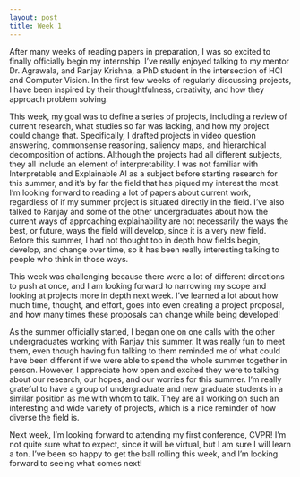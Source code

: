 ```yaml
---
layout: post
title: Week 1
---
```


After many weeks of reading papers in preparation, I was so excited to finally officially begin my internship. I’ve really enjoyed talking to my mentor Dr. Agrawala, and Ranjay Krishna, a PhD student in the intersection of HCI and Computer Vision. In the first few weeks of regularly discussing projects, I have been inspired by their thoughtfulness, creativity, and how they approach problem solving. 

This week, my goal was to define a series of projects, including a review of current research, what studies so far was lacking, and how my project could change that. Specifically, I drafted projects in video question answering, commonsense reasoning, saliency maps, and hierarchical decomposition of actions. Although the projects had all different subjects, they all include an element of interpretability. I was not familiar with Interpretable and Explainable AI as a subject before starting research for this summer, and it’s by far the field that has piqued my interest the most. I’m looking forward to reading a lot of papers about current work, regardless of if my summer project is situated directly in the field. I’ve also talked to Ranjay and some of the other undergraduates about how the current ways of approaching explainability are not necessarily the ways the best, or future, ways the field will develop, since it is a very new field. Before this summer, I had not thought too in depth how fields begin, develop, and change over time, so it has been really interesting talking to people who think in those ways. 

This week was challenging because there were a lot of different directions to push at once, and I am looking forward to narrowing my scope and looking at projects more in depth next week. I’ve learned a lot about how much time, thought, and effort, goes into even creating a project proposal, and how many times these proposals can change while being developed! 

As the summer officially started, I began one on one calls with the other undergraduates working with Ranjay this summer. It was really fun to meet them, even though having fun talking to them reminded me of what could have been different if we were able to spend the whole summer together in person. However, I appreciate how open and excited they were to talking about our research, our hopes, and our worries for this summer. I’m really grateful to have a group of undergraduate and new graduate students in a similar position as me with whom to talk. They are all working on such an interesting and wide variety of projects, which is a nice reminder of how diverse the field is. 

Next week, I’m looking forward to attending my first conference, CVPR! I’m not quite sure what to expect, since it will be virtual, but I am sure I will learn a ton. I’ve been so happy to get the ball rolling this week, and I’m looking forward to seeing what comes next!

